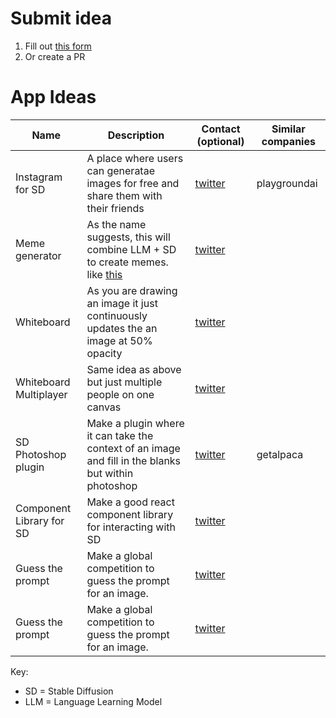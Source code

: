 # Submit idea

1. Fill out [this form](https://docs.google.com/forms/d/e/1FAIpQLSetdQlN91ugLw5PhYHIMPcAVh9mOrjMfemI4u8orrUMaWRIkw/viewform?usp=sf_link)
2. Or create a PR

# App Ideas

| Name                     | Description                                                                                         | Contact (optional)                          | Similar companies |
| ------------------------ | --------------------------------------------------------------------------------------------------- | ------------------------------------------- | ----------------- |
| Instagram for SD         | A place where users can generatae images for free and share them with their friends                 | [twitter](https://twitter.com/justinstorre) | playgroundai      |
| Meme generator           | As the name suggests, this will combine LLM + SD to create memes. like [this](assets/meme-gen.png)  | [twitter](https://twitter.com/justinstorre) |                   |
| Whiteboard               | As you are drawing an image it just continuously updates the an image at 50% opacity                | [twitter](https://twitter.com/justinstorre) |                   |
| Whiteboard Multiplayer   | Same idea as above but just multiple people on one canvas                                           | [twitter](https://twitter.com/justinstorre) |                   |
| SD Photoshop plugin      | Make a plugin where it can take the context of an image and fill in the blanks but within photoshop | [twitter](https://twitter.com/justinstorre) | getalpaca         |
| Component Library for SD | Make a good react component library for interacting with SD                                         | [twitter](https://twitter.com/justinstorre) |                   |
| Guess the prompt         | Make a global competition to guess the prompt for an image.                                         | [twitter](https://twitter.com/justinstorre) |                   |
| Guess the prompt         | Make a global competition to guess the prompt for an image.                                         | [twitter](https://twitter.com/justinstorre) |                   |

Key:

- SD = Stable Diffusion
- LLM = Language Learning Model
